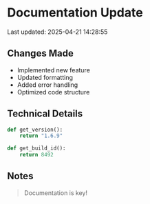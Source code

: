 # Documentation Update

Last updated: 2025-04-21 14:28:55

## Changes Made
- Implemented new feature
- Updated formatting
- Added error handling
- Optimized code structure

## Technical Details
```python
def get_version():
    return "1.6.9"

def get_build_id():
    return 8492
```

## Notes
> Documentation is key!
